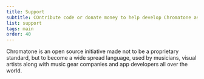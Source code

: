 ```yaml
---
title: Support
subtitle: COntribute code or donate money to help develop Chromatone as an open source project
list: support
tags: main
order: 40
---
```


Chromatone is an open source initiative made not to be a proprietary standard, but to become a wide spread language, used by musicians, visual artists along with music gear companies and app developers all over the world.